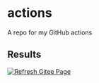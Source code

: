 # actions
A repo for my GitHub actions

## Results
[![Refresh Gitee Page](https://github.com/guuzaa/actions/actions/workflows/refresh_gitee_page.yml/badge.svg)](https://github.com/guuzaa/actions/actions/workflows/refresh_gitee_page.yml)
